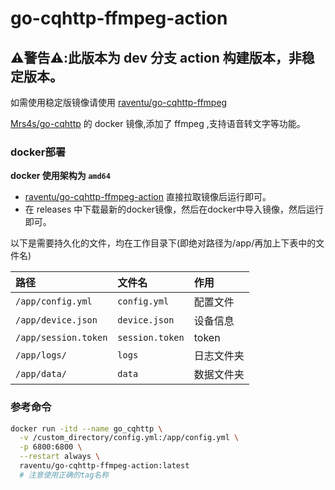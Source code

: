 # go-cqhttp-ffmpeg-action

## **⚠️警告⚠️**:此版本为 dev 分支 action 构建版本，非稳定版本。

如需使用稳定版镜像请使用 [raventu/go-cqhttp-ffmpeg](https://hub.docker.com/r/raventu/go-cqhttp-ffmpeg)

[Mrs4s/go-cqhttp](https://github.com/Mrs4s/go-cqhttp) 的 docker 镜像,添加了 ffmpeg ,支持语音转文字等功能。

### docker部署

**docker 使用架构为 `amd64`**

- [raventu/go-cqhttp-ffmpeg-action](https://hub.docker.com/r/raventu/go-cqhttp-ffmpeg-action) 直接拉取镜像后运行即可。
- 在 releases 中下载最新的docker镜像，然后在docker中导入镜像，然后运行即可。

以下是需要持久化的文件，均在工作目录下(即绝对路径为/app/再加上下表中的文件名)

| 路径                 | 文件名          | 作用       |
| :------------------- | :-------------- | :--------- |
| `/app/config.yml`    | `config.yml`    | 配置文件   |
| `/app/device.json`   | `device.json`   | 设备信息   |
| `/app/session.token` | `session.token` | token      |
| `/app/logs/`         | `logs`          | 日志文件夹 |
| `/app/data/`          | `data`          | 数据文件夹 |

### 参考命令

```bash
docker run -itd --name go_cqhttp \
  -v /custom_directory/config.yml:/app/config.yml \
  -p 6800:6800 \
  --restart always \
  raventu/go-cqhttp-ffmpeg-action:latest
  # 注意使用正确的tag名称
```
